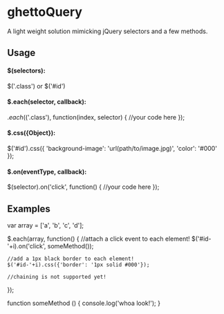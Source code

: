 # ghettoQuery

A light weight solution mimicking jQuery selectors and a few methods.

## Usage

#### $(selectors):
$('.class') or $('#id')

#### $.each(selector, callback):

$.each($('.class'), function(index, selector) {
    //your code here
});

#### $.css({Object}):

$('#id').css({
   'background-image': 'url(path/to/image.jpg)',
   'color': '#000'
});

#### $.on(eventType, callback):

$(selector).on('click', function() {
   //your code here
});

## Examples
var array = ['a', 'b', 'c', 'd'];

$.each(array, function() {
    //attach a click event to each element!
    $('#id-'+i).on('click', someMethod());

    //add a 1px black border to each element!
    $('#id-'+i).css({'border': '1px solid #000'});
    
    //chaining is not supported yet!
});

function someMethod () {
    console.log('whoa look!');
}
